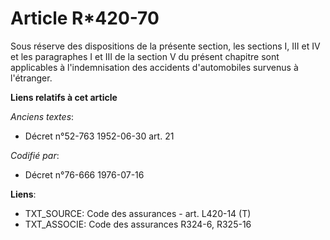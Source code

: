 # Article R*420-70

Sous réserve des dispositions de la présente section, les sections I, III et IV et les paragraphes I et III de la section V
du présent chapitre sont applicables à l'indemnisation des accidents d'automobiles survenus à l'étranger.

**Liens relatifs à cet article**

_Anciens textes_:

  - Décret n°52-763 1952-06-30 art. 21

_Codifié par_:

  - Décret n°76-666 1976-07-16

**Liens**:

  - TXT_SOURCE: Code des assurances - art. L420-14 (T)
  - TXT_ASSOCIE: Code des assurances R324-6, R325-16
